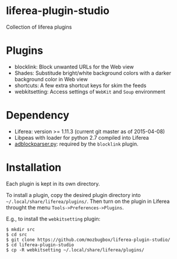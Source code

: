 # liferea-plugin-studio
Collection of liferea plugins

# Plugins
* blocklink: Block unwanted URLs for the Web view
* Shades: Substitude bright/white background colors with a darker background color in Web view
* shortcuts: A few extra shortcut keys for skim the feeds
* webkitsetting: Access settings of `WebKit` and `Soup` environment 

# Dependency
* Liferea: version >= 1.11.3 (current git master as of 2015-04-08)
* Libpeas with loader for python 2.7 compiled into Liferea
* [adblockparser.py](https://github.com/scrapinghub/adblockparser): required by the `blocklink` plugin.

# Installation
Each plugin is kept in its own directory.

To install a plugin, copy the desired plugin directory into `~/.local/share/liferea/plugins/`. Then turn on the plugin in Liferea throught the menu `Tools->Preferences->Plugins`.

E.g., to install the `webkitsetting` plugin:
```
$ mkdir src
$ cd src
$ git clone https://github.com/mozbugbox/liferea-plugin-studio/
$ cd liferea-plugin-studio
$ cp -R webkitsetting ~/.local/share/liferea/plugins/
```

